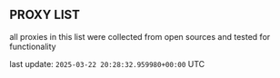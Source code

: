 ## PROXY LIST

all proxies in this list were collected from open sources and tested for functionality

last update: `2025-03-22 20:28:32.959980+00:00` UTC